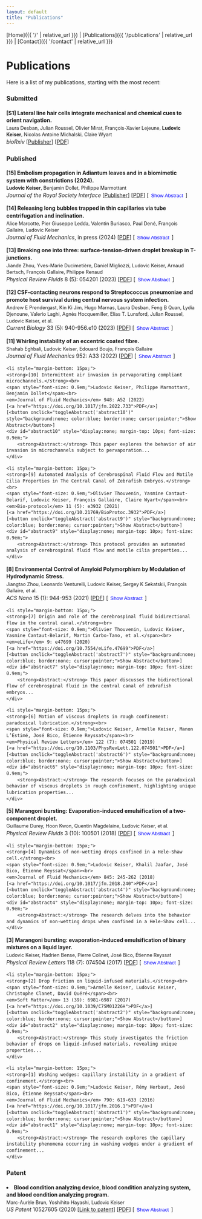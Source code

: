 ```yaml
---
layout: default
title: "Publications"
---
```

[Home]({{ '/' | relative_url }}) | [Publications]({{ '/publications' | relative_url }}) | [Contact]({{ '/contact' | relative_url }})

# Publications

Here is a list of my publications, starting with the most recent:

<div style="margin-top: 20px; font-size: 1em; line-height: 1.4;">

### **Submitted**
<ul style="list-style-type: none; padding: 0;">
    <li style="margin-bottom: 15px;">
        <strong>[S1] Lateral line hair cells integrate mechanical and chemical cues to orient navigation.</strong><br>
        <span style="font-size: 0.9em;">Laura Desban, Julian Roussel, Olivier Mirat, François-Xavier Lejeune, <strong>Ludovic Keiser</strong>, Nicolas Antoine Michalski, Claire Wyart</span><br>
        <em>bioRxiv</em> [<a href="https://doi.org/10.1101/2022.08.31.505989">Publisher</a>] [<a href="publications/Desban2022_bioArXiv.pdf">PDF</a>]
    </li>
</ul>

### **Published**
<ul style="list-style-type: none; padding: 0;">
    <li style="margin-bottom: 15px;">
        <strong>[15] Embolism propagation in Adiantum leaves and in a biomimetic system with constrictions (2024).</strong><br>
        <span style="font-size: 0.9em;"><strong>Ludovic Keiser</strong>, Benjamin Dollet, Philippe Marmottant</span><br>
        <em>Journal of the Royal Society Interface</em> [<a href="https://doi.org/10.1098/rsif.2024.0103">Publisher</a>] [<a href="publications/Keiser2024_JRSI.pdf">PDF</a>] [<button onclick="toggleAbstract('abstract2')" style="background:none; color:blue; border:none; cursor:pointer;">Show Abstract</button>]
        <div id="abstract2" style="display:none; margin-top: 10px; font-size: 0.9em;">
            <strong>Abstract:</strong> This study focuses on embolism propagation in Adiantum leaves, providing insights into fluid dynamics within plant systems...
        </div>
        </li>
<li style="margin-bottom: 15px;">
    <strong>[14] Releasing long bubbles trapped in thin capillaries via tube centrifugation and inclination.</strong><br>
    <span style="font-size: 0.9em;">Alice Marcotte, Pier Giuseppe Ledda, Valentin Buriasco, Paul Dené, François Gallaire, Ludovic Keiser</span><br>
    <em>Journal of Fluid Mechanics</em>, in press (2024) 
    [<a href="https://doi.org/10.48550/arXiv.2404.17934">PDF</a>] 
    [<button onclick="toggleAbstract('abstract14')" style="background:none; color:blue; border:none; cursor:pointer;">Show Abstract</button>]
    <div id="abstract14" style="display:none; margin-top: 10px; font-size: 0.9em;">
        <strong>Abstract:</strong> This paper explores the dynamics of long bubbles in thin capillaries under various conditions...
    </div>
    </li>
    
   <li style="margin-bottom: 15px;">
    <strong>[13] Breaking one into three: surface-tension-driven droplet breakup in T-junctions.</strong><br>
    <span style="font-size: 0.9em;">Jiande Zhou, Yves-Marie Ducimetière, Daniel Migliozzi, Ludovic Keiser, Arnaud Bertsch, François Gallaire, Philippe Renaud</span><br>
    <em>Physical Review Fluids</em> 8 (5): 054201 (2023) 
    [<a href="https://doi.org/10.1103/PhysRevFluids.8.054201">PDF</a>] 
    [<button onclick="toggleAbstract('abstract13')" style="background:none; color:blue; border:none; cursor:pointer;">Show Abstract</button>]
    <div id="abstract13" style="display:none; margin-top: 10px; font-size: 0.9em;">
        <strong>Abstract:</strong> This study investigates the breakup dynamics of droplets in T-junctions due to surface tension effects...
    </div>
</li>

   <li style="margin-bottom: 15px;">
    <strong>[12] CSF-contacting neurons respond to Streptococcus pneumoniae and promote host survival during central nervous system infection.</strong><br>
    <span style="font-size: 0.9em;">Andrew E Prendergast, Kin Ki Jim, Hugo Marnas, Laura Desban, Feng B Quan, Lydia Djenoune, Valerio Laghi, Agnès Hocquemiller, Elias T. Lunsford, Julian Roussel, Ludovic Keiser, et al.</span><br>
    <em>Current Biology</em> 33 (5): 940-956.e10 (2023) 
    [<a href="https://doi.org/10.1016/j.cub.2023.01.039">PDF</a>] 
    [<button onclick="toggleAbstract('abstract12')" style="background:none; color:blue; border:none; cursor:pointer;">Show Abstract</button>]
    <div id="abstract12" style="display:none; margin-top: 10px; font-size: 0.9em;">
        <strong>Abstract:</strong> This research focuses on the role of CSF-contacting neurons in response to Streptococcus pneumoniae infection...
    </div>
</li>

   <li style="margin-bottom: 15px;">
    <strong>[11] Whirling instability of an eccentric coated fibre.</strong><br>
    <span style="font-size: 0.9em;">Shahab Eghbali, Ludovic Keiser, Edouard Boujo, François Gallaire</span><br>
    <em>Journal of Fluid Mechanics</em> 952: A33 (2022) 
    [<a href="https://doi.org/10.1017/jfm.2022.876">PDF</a>] 
    [<button onclick="toggleAbstract('abstract11')" style="background:none; color:blue; border:none; cursor:pointer;">Show Abstract</button>]
    <div id="abstract11" style="display:none; margin-top: 10px; font-size: 0.9em;">
        <strong>Abstract:</strong> The study examines the whirling instability occurring in eccentric coated fibers...
    </div>
</li>

    <li style="margin-bottom: 15px;">
    <strong>[10] Intermittent air invasion in pervaporating compliant microchannels.</strong><br>
    <span style="font-size: 0.9em;">Ludovic Keiser, Philippe Marmottant, Benjamin Dollet</span><br>
    <em>Journal of Fluid Mechanics</em> 948: A52 (2022) 
    [<a href="https://doi.org/10.1017/jfm.2022.733">PDF</a>] 
    [<button onclick="toggleAbstract('abstract10')" style="background:none; color:blue; border:none; cursor:pointer;">Show Abstract</button>]
    <div id="abstract10" style="display:none; margin-top: 10px; font-size: 0.9em;">
        <strong>Abstract:</strong> This paper explores the behavior of air invasion in microchannels subject to pervaporation...
    </div>
</li>

    <li style="margin-bottom: 15px;">
    <strong>[9] Automated Analysis of Cerebrospinal Fluid Flow and Motile Cilia Properties in The Central Canal of Zebrafish Embryos.</strong><br>
    <span style="font-size: 0.9em;">Olivier Thouvenin, Yasmine Cantaut-Belarif, Ludovic Keiser, François Gallaire, Claire Wyart</span><br>
    <em>Bio-protocol</em> 11 (5): e3932 (2021) 
    [<a href="https://doi.org/10.21769/BioProtoc.3932">PDF</a>] 
    [<button onclick="toggleAbstract('abstract9')" style="background:none; color:blue; border:none; cursor:pointer;">Show Abstract</button>]
    <div id="abstract9" style="display:none; margin-top: 10px; font-size: 0.9em;">
        <strong>Abstract:</strong> This protocol provides an automated analysis of cerebrospinal fluid flow and motile cilia properties...
    </div>
</li>

   <li style="margin-bottom: 15px;">
    <strong>[8] Environmental Control of Amyloid Polymorphism by Modulation of Hydrodynamic Stress.</strong><br>
    <span style="font-size: 0.9em;">Jiangtao Zhou, Leonardo Venturelli, Ludovic Keiser, Sergey K Sekatskii, François Gallaire, et al.</span><br>
    <em>ACS Nano</em> 15 (1): 944-953 (2021) 
    [<a href="https://doi.org/10.1021/acsnano.0c07570">PDF</a>] 
    [<button onclick="toggleAbstract('abstract8')" style="background:none; color:blue; border:none; cursor:pointer;">Show Abstract</button>]
    <div id="abstract8" style="display:none; margin-top: 10px; font-size: 0.9em;">
        <strong>Abstract:</strong> The study investigates the environmental control of amyloid polymorphism under varying hydrodynamic stresses...
    </div>
</li>

    <li style="margin-bottom: 15px;">
    <strong>[7] Origin and role of the cerebrospinal fluid bidirectional flow in the central canal.</strong><br>
    <span style="font-size: 0.9em;">Olivier Thouvenin, Ludovic Keiser, Yasmine Cantaut-Belarif, Martin Carbo-Tano, et al.</span><br>
    <em>eLife</em> 9: e47699 (2020) 
    [<a href="https://doi.org/10.7554/eLife.47699">PDF</a>] 
    [<button onclick="toggleAbstract('abstract7')" style="background:none; color:blue; border:none; cursor:pointer;">Show Abstract</button>]
    <div id="abstract7" style="display:none; margin-top: 10px; font-size: 0.9em;">
        <strong>Abstract:</strong> This paper discusses the bidirectional flow of cerebrospinal fluid in the central canal of zebrafish embryos...
    </div>
</li>

    <li style="margin-bottom: 15px;">
    <strong>[6] Motion of viscous droplets in rough confinement: paradoxical lubrication.</strong><br>
    <span style="font-size: 0.9em;">Ludovic Keiser, Armelle Keiser, Manon L’Estimé, José Bico, Étienne Reyssat</span><br>
    <em>Physical Review Letters</em> 122 (7): 074501 (2019) 
    [<a href="https://doi.org/10.1103/PhysRevLett.122.074501">PDF</a>] 
    [<button onclick="toggleAbstract('abstract6')" style="background:none; color:blue; border:none; cursor:pointer;">Show Abstract</button>]
    <div id="abstract6" style="display:none; margin-top: 10px; font-size: 0.9em;">
        <strong>Abstract:</strong> The research focuses on the paradoxical behavior of viscous droplets in rough confinement, highlighting unique lubrication properties...
    </div>
</li>

   <li style="margin-bottom: 15px;">
    <strong>[5] Marangoni bursting: Evaporation-induced emulsification of a two-component droplet.</strong><br>
    <span style="font-size: 0.9em;">Guillaume Durey, Hoon Kwon, Quentin Magdelaine, Ludovic Keiser, et al.</span><br>
    <em>Physical Review Fluids</em> 3 (10): 100501 (2018) 
    [<a href="https://doi.org/10.1103/APS.DFD.2017.GFM.V0020">PDF</a>] 
    [<button onclick="toggleAbstract('abstract5')" style="background:none; color:blue; border:none; cursor:pointer;">Show Abstract</button>]
    <div id="abstract5" style="display:none; margin-top: 10px; font-size: 0.9em;">
        <strong>Abstract:</strong> This study examines the evaporation-induced emulsification in a two-component droplet through Marangoni bursting...
    </div>
</li>

    <li style="margin-bottom: 15px;">
    <strong>[4] Dynamics of non-wetting drops confined in a Hele-Shaw cell.</strong><br>
    <span style="font-size: 0.9em;">Ludovic Keiser, Khalil Jaafar, José Bico, Étienne Reyssat</span><br>
    <em>Journal of Fluid Mechanics</em> 845: 245-262 (2018) 
    [<a href="https://doi.org/10.1017/jfm.2018.240">PDF</a>] 
    [<button onclick="toggleAbstract('abstract4')" style="background:none; color:blue; border:none; cursor:pointer;">Show Abstract</button>]
    <div id="abstract4" style="display:none; margin-top: 10px; font-size: 0.9em;">
        <strong>Abstract:</strong> The research delves into the behavior and dynamics of non-wetting drops when confined in a Hele-Shaw cell...
    </div>
</li>

   <li style="margin-bottom: 15px;">
    <strong>[3] Marangoni bursting: evaporation-induced emulsification of binary mixtures on a liquid layer.</strong><br>
    <span style="font-size: 0.9em;">Ludovic Keiser, Hadrien Bense, Pierre Colinet, José Bico, Étienne Reyssat</span><br>
    <em>Physical Review Letters</em> 118 (7): 074504 (2017) 
    [<a href="https://doi.org/10.1103/PhysRevLett.118.074504">PDF</a>] 
    [<button onclick="toggleAbstract('abstract3')" style="background:none; color:blue; border:none; cursor:pointer;">Show Abstract</button>]
    <div id="abstract3" style="display:none; margin-top: 10px; font-size: 0.9em;">
        <strong>Abstract:</strong> The paper presents the evaporation-induced emulsification process of binary mixtures due to Marangoni bursting on a liquid layer...
    </div>
</li>

    <li style="margin-bottom: 15px;">
    <strong>[2] Drop friction on liquid-infused materials.</strong><br>
    <span style="font-size: 0.9em;">Armelle Keiser, Ludovic Keiser, Christophe Clanet, David Quéré</span><br>
    <em>Soft Matter</em> 13 (39): 6981-6987 (2017) 
    [<a href="https://doi.org/10.1039/C7SM01226H">PDF</a>] 
    [<button onclick="toggleAbstract('abstract2')" style="background:none; color:blue; border:none; cursor:pointer;">Show Abstract</button>]
    <div id="abstract2" style="display:none; margin-top: 10px; font-size: 0.9em;">
        <strong>Abstract:</strong> This study investigates the friction behavior of drops on liquid-infused materials, revealing unique properties...
    </div>
</li>

    <li style="margin-bottom: 15px;">
    <strong>[1] Washing wedges: capillary instability in a gradient of confinement.</strong><br>
    <span style="font-size: 0.9em;">Ludovic Keiser, Rémy Herbaut, José Bico, Étienne Reyssat</span><br>
    <em>Journal of Fluid Mechanics</em> 790: 619-633 (2016) 
    [<a href="https://doi.org/10.1017/jfm.2016.1">PDF</a>] 
    [<button onclick="toggleAbstract('abstract1')" style="background:none; color:blue; border:none; cursor:pointer;">Show Abstract</button>]
    <div id="abstract1" style="display:none; margin-top: 10px; font-size: 0.9em;">
        <strong>Abstract:</strong> The research explores the capillary instability phenomena occurring in washing wedges under a gradient of confinement...
    </div>
</li>

</ul>

### **Patent**
<li style="margin-bottom: 15px;">
    <strong>Blood condition analyzing device, blood condition analyzing system, and blood condition analyzing program.</strong><br>
    <span style="font-size: 0.9em;">Marc-Aurèle Brun, Yoshihito Hayashi, Ludovic Keiser</span><br>
    <em>US Patent</em> 10527605 (2020) 
    [<a href="https://patents.google.com/patent/US10527605B2/en">Link to patent</a>] 
    [<a href="publications/Keiser2020_USPatent.pdf">PDF</a>] 
    [<button onclick="toggleAbstract('abstractPatent')" style="background:none; color:blue; border:none; cursor:pointer;">Show Abstract</button>]
    <div id="abstractPatent" style="display:none; margin-top: 10px; font-size: 0.9em;">
        <strong>Abstract:</strong> This patent describes a device and method for analyzing blood conditions using advanced imaging and data processing techniques...
    </div>
</li>

</ul>

</div>

<!-- JavaScript to toggle abstracts -->
<script>
    function toggleAbstract(id) {
        var element = document.getElementById(id);
        if (element.style.display === "none") {
            element.style.display = "block";
        } else {
            element.style.display = "none";
        }
    }
</script>
